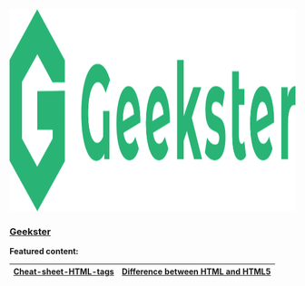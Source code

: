 <!-- ![GeeksterLogo.png](/Graphics/Supporters/G/Geekster/GeeksterLogo.png) !-->

<img alt="Geekster logo failed to load. Click/tap here to attempt to view it" src="/Graphics/Supporters/G/Geekster/GeeksterLogo.png" width="1600" height="357" href="https://www.geekster.in">

### [Geekster](https://www.geekster.in/)

**Featured content:**

| [Cheat-sheet-HTML-tags](https://blog.geekster.in/cheat-sheet-html-tags/) | [Difference between HTML and HTML5](https://blog.geekster.in/difference-between-html-and-html5/) |
|---|---|
